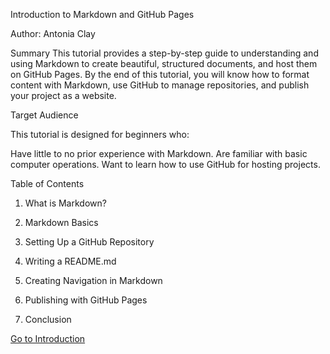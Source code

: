 Introduction to Markdown and GitHub Pages

Author: Antonia Clay

Summary
This tutorial provides a step-by-step guide to understanding and using Markdown to create beautiful, structured documents, and host them on GitHub Pages. By the end of this tutorial, you will know how to format content with Markdown, use GitHub to manage repositories, and publish your project as a website.

Target Audience

This tutorial is designed for beginners who:

Have little to no prior experience with Markdown.
Are familiar with basic computer operations.
Want to learn how to use GitHub for hosting projects.

Table of Contents

1. What is Markdown?

2. Markdown Basics

3. Setting Up a GitHub Repository

4. Writing a README.md

5. Creating Navigation in Markdown

6. Publishing with GitHub Pages

7. Conclusion

[Go to Introduction](./introduction.md)
